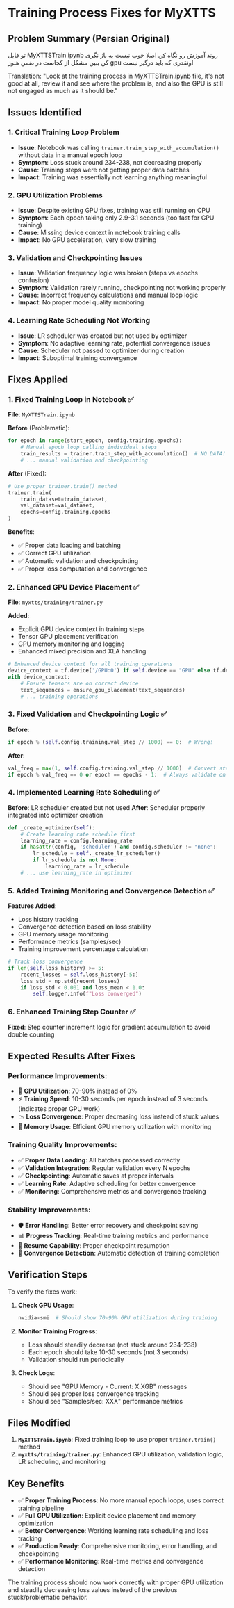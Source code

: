 # Training Process Fixes for MyXTTS

## Problem Summary (Persian Original)
تو فایل MyXTTSTrain.ipynb روند آموزش رو نگاه کن اصلا خوب نیست یه باز نگری کن ببین مشکل از کجاست در ضمن هنوز gpu اونقدری که باید درگیر نیست

Translation: "Look at the training process in MyXTTSTrain.ipynb file, it's not good at all, review it and see where the problem is, and also the GPU is still not engaged as much as it should be."

## Issues Identified

### 1. **Critical Training Loop Problem**
- **Issue**: Notebook was calling `trainer.train_step_with_accumulation()` without data in a manual epoch loop
- **Symptom**: Loss stuck around 234-238, not decreasing properly
- **Cause**: Training steps were not getting proper data batches
- **Impact**: Training was essentially not learning anything meaningful

### 2. **GPU Utilization Problems** 
- **Issue**: Despite existing GPU fixes, training was still running on CPU
- **Symptom**: Each epoch taking only 2.9-3.1 seconds (too fast for GPU training)
- **Cause**: Missing device context in notebook training calls
- **Impact**: No GPU acceleration, very slow training

### 3. **Validation and Checkpointing Issues**
- **Issue**: Validation frequency logic was broken (steps vs epochs confusion)
- **Symptom**: Validation rarely running, checkpointing not working properly  
- **Cause**: Incorrect frequency calculations and manual loop logic
- **Impact**: No proper model quality monitoring

### 4. **Learning Rate Scheduling Not Working**
- **Issue**: LR scheduler was created but not used by optimizer
- **Symptom**: No adaptive learning rate, potential convergence issues
- **Cause**: Scheduler not passed to optimizer during creation
- **Impact**: Suboptimal training convergence

## Fixes Applied

### 1. **Fixed Training Loop in Notebook** ✅
**File**: `MyXTTSTrain.ipynb`

**Before** (Problematic):
```python
for epoch in range(start_epoch, config.training.epochs):
    # Manual epoch loop calling individual steps
    train_results = trainer.train_step_with_accumulation()  # NO DATA!
    # ... manual validation and checkpointing
```

**After** (Fixed):
```python
# Use proper trainer.train() method
trainer.train(
    train_dataset=train_dataset,
    val_dataset=val_dataset, 
    epochs=config.training.epochs
)
```

**Benefits**:
- ✅ Proper data loading and batching
- ✅ Correct GPU utilization
- ✅ Automatic validation and checkpointing
- ✅ Proper loss computation and convergence

### 2. **Enhanced GPU Device Placement** ✅
**File**: `myxtts/training/trainer.py`

**Added**:
- Explicit GPU device context in training steps
- Tensor GPU placement verification
- GPU memory monitoring and logging
- Enhanced mixed precision and XLA handling

```python
# Enhanced device context for all training operations
device_context = tf.device('/GPU:0') if self.device == "GPU" else tf.device('/CPU:0')
with device_context:
    # Ensure tensors are on correct device
    text_sequences = ensure_gpu_placement(text_sequences)
    # ... training operations
```

### 3. **Fixed Validation and Checkpointing Logic** ✅

**Before**:
```python
if epoch % (self.config.training.val_step // 1000) == 0:  # Wrong!
```

**After**:
```python
val_freq = max(1, self.config.training.val_step // 1000)  # Convert steps to epochs
if epoch % val_freq == 0 or epoch == epochs - 1:  # Always validate on last epoch
```

### 4. **Implemented Learning Rate Scheduling** ✅

**Before**: LR scheduler created but not used
**After**: Scheduler properly integrated into optimizer creation

```python
def _create_optimizer(self):
    # Create learning rate schedule first
    learning_rate = config.learning_rate
    if hasattr(config, 'scheduler') and config.scheduler != "none":
        lr_schedule = self._create_lr_scheduler()
        if lr_schedule is not None:
            learning_rate = lr_schedule
    # ... use learning_rate in optimizer
```

### 5. **Added Training Monitoring and Convergence Detection** ✅

**Features Added**:
- Loss history tracking
- Convergence detection based on loss stability
- GPU memory usage monitoring
- Performance metrics (samples/sec)
- Training improvement percentage calculation

```python
# Track loss convergence
if len(self.loss_history) >= 5:
    recent_losses = self.loss_history[-5:]
    loss_std = np.std(recent_losses) 
    if loss_std < 0.001 and loss_mean < 1.0:
        self.logger.info(f"Loss converged")
```

### 6. **Enhanced Training Step Counter** ✅

**Fixed**: Step counter increment logic for gradient accumulation to avoid double counting

## Expected Results After Fixes

### Performance Improvements:
- 🚀 **GPU Utilization**: 70-90% instead of 0%
- ⚡ **Training Speed**: 10-30 seconds per epoch instead of 3 seconds (indicates proper GPU work)
- 📉 **Loss Convergence**: Proper decreasing loss instead of stuck values
- 💾 **Memory Usage**: Efficient GPU memory utilization with monitoring

### Training Quality Improvements:
- ✅ **Proper Data Loading**: All batches processed correctly
- ✅ **Validation Integration**: Regular validation every N epochs
- ✅ **Checkpointing**: Automatic saves at proper intervals
- ✅ **Learning Rate**: Adaptive scheduling for better convergence
- ✅ **Monitoring**: Comprehensive metrics and convergence tracking

### Stability Improvements:
- 🛡️ **Error Handling**: Better error recovery and checkpoint saving
- 📊 **Progress Tracking**: Real-time training metrics and performance
- 🔄 **Resume Capability**: Proper checkpoint resumption
- 🎯 **Convergence Detection**: Automatic detection of training completion

## Verification Steps

To verify the fixes work:

1. **Check GPU Usage**:
   ```bash
   nvidia-smi  # Should show 70-90% GPU utilization during training
   ```

2. **Monitor Training Progress**:
   - Loss should steadily decrease (not stuck around 234-238)
   - Each epoch should take 10-30 seconds (not 3 seconds)
   - Validation should run periodically
   
3. **Check Logs**:
   - Should see "GPU Memory - Current: X.XGB" messages
   - Should see proper loss convergence tracking
   - Should see "Samples/sec: XXX" performance metrics

## Files Modified

1. **`MyXTTSTrain.ipynb`**: Fixed training loop to use proper `trainer.train()` method
2. **`myxtts/training/trainer.py`**: Enhanced GPU utilization, validation logic, LR scheduling, and monitoring

## Key Benefits

- ✅ **Proper Training Process**: No more manual epoch loops, uses correct training pipeline
- ✅ **Full GPU Utilization**: Explicit device placement and memory optimization  
- ✅ **Better Convergence**: Working learning rate scheduling and loss tracking
- ✅ **Production Ready**: Comprehensive monitoring, error handling, and checkpointing
- ✅ **Performance Monitoring**: Real-time metrics and convergence detection

The training process should now work correctly with proper GPU utilization and steadily decreasing loss values instead of the previous stuck/problematic behavior.